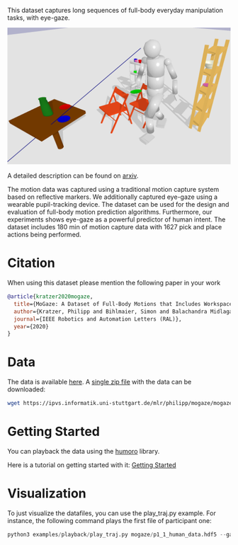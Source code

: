 This dataset captures long sequences of
full-body everyday manipulation tasks, with eye-gaze.

![sample](https://raw.githubusercontent.com/humans-to-robots-motion/mogaze/master/images/im2.png)

A detailed description can be found on 
[arxiv](https://arxiv.org/abs/2011.11552).

The motion data was captured using a traditional
motion capture system based on reflective markers.
We additionally captured eye-gaze using a wearable pupil-tracking device. 
The dataset can be used for the design and evaluation
of full-body motion prediction algorithms.
Furthermore, our experiments shows eye-gaze as a powerful predictor of human intent.
The dataset includes 180 min of motion capture data with
1627 pick and place actions being performed.

# Citation

When using this dataset please mention the following paper in your work
```bibtex
@article{kratzer2020mogaze,
  title={MoGaze: A Dataset of Full-Body Motions that Includes Workspace Geometry and Eye-Gaze},
  author={Kratzer, Philipp and Bihlmaier, Simon and Balachandra Midlagajni, Niteesh and Prakash, Rohit and Toussaint, Marc and Mainprice, Jim},
  journal={IEEE Robotics and Automation Letters (RAL)},
  year={2020}
}
```

# Data
The data is available [here](https://ipvs.informatik.uni-stuttgart.de/mlr/philipp/mogaze/).
A [single zip file](https://ipvs.informatik.uni-stuttgart.de/mlr/philipp/mogaze/mogaze.zip) with the data can be downloaded:
```bash
wget https://ipvs.informatik.uni-stuttgart.de/mlr/philipp/mogaze/mogaze.zip
```


# Getting Started
You can playback the data using the [humoro](https://github.com/PhilippJKratzer/humoro) library.

Here is a tutorial on getting started with it: [Getting Started](getting_started)

# Visualization

To just visualize the datafiles, you can use the play\_traj.py example. For instance, the following command plays the first file of participant one:
```python
python3 examples/playback/play_traj.py mogaze/p1_1_human_data.hdf5 --gaze mogaze/p1_1_gaze_data.hdf5 --obj mogaze/p1_1_object_data.hdf5 --segfile mogaze/p1_1_segmentations.hdf5 --scene mogaze/scene.xml
```
